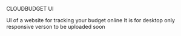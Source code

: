 CLOUDBUDGET UI 

UI of a website for tracking your budget online 
It is for desktop only
responsive verson to be uploaded soon
